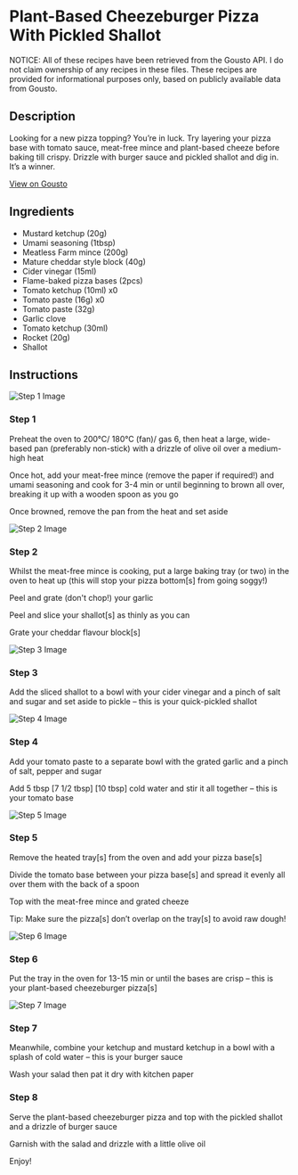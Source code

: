 # Plant-Based Cheezeburger Pizza With Pickled Shallot

NOTICE: All of these recipes have been retrieved from the Gousto API. I do not claim ownership of any recipes in these files. These recipes are provided for informational purposes only, based on publicly available data from Gousto.

## Description

Looking for a new pizza topping? You’re in luck. Try layering your pizza base with tomato sauce, meat-free mince and plant-based cheeze before baking till crispy. Drizzle with burger sauce and pickled shallot and dig in. It’s a winner.

[View on Gousto](https://www.gousto.co.uk/recipes/cookbook/plant-based-cheezeburger-pizza-with-pickled-shallot)

## Ingredients

- Mustard ketchup (20g)
- Umami seasoning (1tbsp)
- Meatless Farm mince (200g)
- Mature cheddar style block (40g)
- Cider vinegar (15ml)
- Flame-baked pizza bases (2pcs)
- Tomato ketchup (10ml) x0
- Tomato paste (16g) x0
- Tomato paste (32g)
- Garlic clove
- Tomato ketchup (30ml)
- Rocket (20g)
- Shallot

## Instructions

![Step 1 Image](https://production-media.gousto.co.uk/cms/recipe-step-image/step-1-1711640057026-x200.jpg)

### Step 1

Preheat the oven to 200°C/ 180°C (fan)/ gas 6, then heat a large, wide-based pan (preferably non-stick) with a drizzle of olive oil over a medium-high heat

Once hot, add your meat-free mince (remove the paper if required!) and umami seasoning and cook for 3-4 min or until beginning to brown all over, breaking it up with a wooden spoon as you go

Once browned, remove the pan from the heat and set aside

![Step 2 Image](https://production-media.gousto.co.uk/cms/recipe-step-image/step-2-1711640061243-x200.jpg)

### Step 2

Whilst the meat-free mince is cooking, put a large baking tray (or two) in the oven to heat up (this will stop your pizza bottom[s] from going soggy!)

Peel and grate (don't chop!) your garlic

Peel and slice your shallot[s] as thinly as you can

Grate your cheddar flavour block[s]

![Step 3 Image](https://production-media.gousto.co.uk/cms/recipe-step-image/step-3-1711640090930-x200.jpg)

### Step 3

Add the sliced shallot to a bowl with your cider vinegar and a pinch of salt and sugar and set aside to pickle – this is your quick-pickled shallot

![Step 4 Image](https://production-media.gousto.co.uk/cms/recipe-step-image/step-4-1711640097767-x200.jpg)

### Step 4

Add your tomato paste to a separate bowl with the grated garlic and a pinch of salt, pepper and sugar

Add 5 tbsp <span class="text-purple">[7 1/2 tbsp]</span> <span class="text-danger">[10 tbsp] </span>cold water and stir it all together – this is your tomato base

![Step 5 Image](https://production-media.gousto.co.uk/cms/recipe-step-image/step-5-1711640104501-x200.jpg)

### Step 5

Remove the heated tray[s] from the oven and add your pizza base[s]

Divide the tomato base between your pizza base[s] and spread it evenly all over them with the back of a spoon

Top with the meat-free mince and grated cheeze

Tip: Make sure the pizza[s] don’t overlap on the tray[s] to avoid raw dough!

![Step 6 Image](https://production-media.gousto.co.uk/cms/recipe-step-image/step-6-1711640110968-x200.jpg)

### Step 6

Put the tray in the oven for 13-15 min or until the bases are crisp – this is your plant-based cheezeburger pizza[s]

![Step 7 Image](https://production-media.gousto.co.uk/cms/recipe-step-image/step-7-1711640115205-x200.jpg)

### Step 7

Meanwhile, combine your ketchup and mustard ketchup in a bowl with a splash of cold water – this is your burger sauce

Wash your salad then pat it dry with kitchen paper

### Step 8

Serve the plant-based cheezeburger pizza and top with the pickled shallot and a drizzle of burger sauce

Garnish with the salad and drizzle with a little olive oil

Enjoy!

